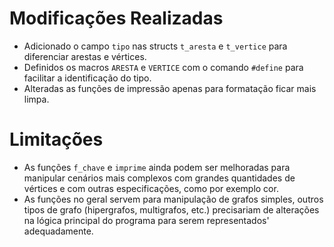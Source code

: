# Modificações Realizadas
- Adicionado o campo `tipo` nas structs `t_aresta` e `t_vertice` para 
  diferenciar arestas e vértices.
- Definidos os macros `ARESTA` e `VERTICE` com o comando `#define` para 
  facilitar a identificação do tipo.
- Alteradas as funções de impressão apenas para formatação ficar mais limpa.

# Limitações
- As funções `f_chave` e `imprime` ainda podem ser melhoradas para 
  manipular cenários mais complexos com grandes quantidades de vértices e com 
  outras especificações, como por exemplo cor.
- As funções no geral servem para manipulação de grafos simples, outros tipos
  de grafo (hipergrafos, multigrafos, etc.) precisariam de alterações na lógica
  principal do programa para serem representados' adequadamente.


